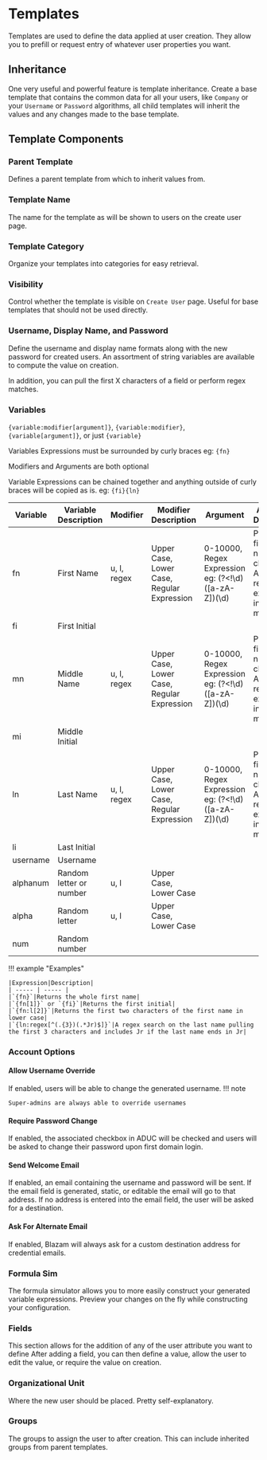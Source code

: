 # Templates
Templates are used to define the data applied at user
creation. They allow you to prefill or request entry
of whatever user properties you want.

## Inheritance
One very useful and powerful feature is template
inheritance. Create a base template that contains the
common data for all your users, like `Company` or your `Username` or `Password` algorithms, all
child templates will inherit the values and any changes made to the base template.

## Template Components
### Parent Template
Defines a parent template from which to inherit values from.

### Template Name
The name for the template as will be shown to users on
the create user page.

### Template Category
Organize your templates into categories for easy retrieval.

### Visibility
Control whether the template is visible on `Create User` page.
Useful for base templates that should not be used directly.

### Username, Display Name, and Password
Define the username and display name formats along with  the new password for created users.
An assortment of string variables are available to compute the value
on creation.

In addition, you can pull the first X characters of a field or perform
regex matches.


### Variables
`{variable:modifier[argument]}`, `{variable:modifier}`, `{variable[argument]}`, or just `{variable}`

Variables Expressions must be surrounded by curly braces eg: `{fn}`

Modifiers and Arguments are both optional

Variable Expressions can be chained together and anything outside of curly braces will
be copied as is. eg: `{fi}{ln}`

|Variable|Variable Description|Modifier|Modifier Description|Argument|Argument Description|
| -------- | -------- | -------- | -------- | -------- | -------- |
|fn|First Name|u, l, regex|Upper Case, Lower Case, Regular Expression|0-10000, Regex Expression eg: (?<!\d)([a-zA-Z])(\d)| Pulls the first x number of characters, A custom regular expression in match mode|
|fi|First Initial| | | | |
|mn|Middle Name|u, l, regex|Upper Case, Lower Case, Regular Expression|0-10000, Regex Expression eg: (?<!\d)([a-zA-Z])(\d)|Pulls the first x number of characters, A custom regular expression in match mode|
|mi|Middle Initial| | | | |
|ln|Last Name|u, l, regex|Upper Case, Lower Case, Regular Expression|0-10000, Regex Expression eg: (?<!\d)([a-zA-Z])(\d)|Pulls the first x number of characters, A custom regular expression in match mode|
|li|Last Initial| | | | |
|username|Username| | | | |
|alphanum|Random letter or number|u, l|Upper Case, Lower Case| | |
|alpha|Random letter|u, l|Upper Case, Lower Case| | |
|num|Random number| | | | |

!!! example "Examples"

	|Expression|Description|
	| ----- | ----- |
	|`{fn}`|Returns the whole first name|
	|`{fn[1]}` or `{fi}`|Returns the first initial|
	|`{fn:l[2]}`|Returns the first two characters of the first name in lower case|
	|`{ln:regex[^(.{3})(.*Jr)$]}`|A regex search on the last name pulling the first 3 characters and includes Jr if the last name ends in Jr|

### Account Options
#### Allow Username Override
If enabled, users will be able to change the generated username.
!!! note

	Super-admins are always able to override usernames

#### Require Password Change
If enabled, the associated checkbox in ADUC will be checked and users
will be asked to change their password upon first domain login.

#### Send Welcome Email
If enabled, an email containing the username and password will be sent. If 
the email field is generated, static, or editable the email will go to that address. If
no address is entered into the email field, the user will be asked for a destination.

#### Ask For Alternate Email
If enabled, Blazam will always ask for a custom destination address for credential emails.

### Formula Sim
The formula simulator allows you to more easily construct your generated variable
expressions. Preview your changes on the fly while constructing your configuration.

### Fields
This section allows for the addition of any of the user attribute you want to define
After adding a field, you can then define a value, allow the user to edit the value,
or require the value on creation.

### Organizational Unit
Where the new user should be placed. Pretty self-explanatory.

### Groups
The groups to assign the user to after creation. This can include inherited groups
from parent templates.